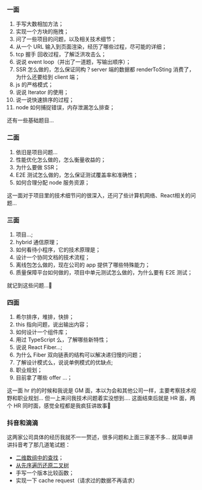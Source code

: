 ### 一面

1. 手写大数相加方法；
2. 实现一个方块的拖拽；
3. 问了一些项目的问题，以及相关技术细节；
4. 从一个 URL 输入到页面渲染，经历了哪些过程，尽可能的详细；
5. tcp 握手 回收过程，了解泛洪攻击么；
6. 说说 event loop（并出了一道题，写输出顺序）；
7. SSR 怎么做的，怎么保证同构？server 端的数据都 renderToSting 消费了，为什么还要给到 client 端；
8. js 的严格模式；
9. 说说 Iterator 的使用；
10. 说一说快速排序的过程；
11. node 如何捕捉错误，内存泄漏怎么排查；

还有一些基础题目...

### 二面

1. 依旧是项目问题...
2. 性能优化怎么做的，怎么衡量收益的；
3. 为什么要做 SSR；
4. E2E 测试怎么做的，怎么保证测试覆盖率和准确性；
5. 如何合理分配 node 服务资源；

这一面对于项目里的技术细节问的很深入，还问了些计算机网络、React相关的问题...

### 三面

1. 项目...;
2. hybrid 通信原理；
3. 如何看待小程序，它的技术原理是；
4. 设计一个协同文档的技术流程；
5. 离线包怎么做的，现在公司的 app 提供了哪些特殊能力；
6. 质量保障平台如何做的，项目中单元测试怎么做的，为什么要有 E2E 测试；

就记到这些问题...🤯

### 四面

1. 希尔排序，堆排，快排；
2. this 指向问题，说出输出内容；
3. 如何设计一个组件库；
4. 用过 TypeScript 么，了解哪些新特性；
5. 说说 React Fiber...;
6. 为什么 Fiber 双向链表的结构可以解决递归慢的问题；
7. 了解设计模式么，说说单例模式的优缺点;
8. 职业规划；
9. 目前拿了哪些 offer ...；

这一面 hr 约的时候和我说是 GM 面，本以为会和其他公司一样，主要考察技术视野和职业规划... 但一上来问我技术问题着实没想到....
 这面结束后就是 HR 面，两个 HR 同时面，感觉全程都是我疯狂讲故事😬

### 抖音和滴滴

这两家公司具体的经历我就不一一赘述，很多问题和上面三家差不多... 就简单讲讲抖音考了那几道笔试题：

- [二维数组中的查找](https://link.juejin.cn/?target=https%3A%2F%2Fleetcode-cn.com%2Fproblems%2Fer-wei-shu-zu-zhong-de-cha-zhao-lcof%2F)；
- [从先序遍历还原二叉树](https://link.juejin.cn/?target=https%3A%2F%2Fleetcode-cn.com%2Fproblems%2Frecover-a-tree-from-preorder-traversal%2F)
- 手写一个版本比较函数；
- 实现一下 cache request（请求过的数据不再请求）

